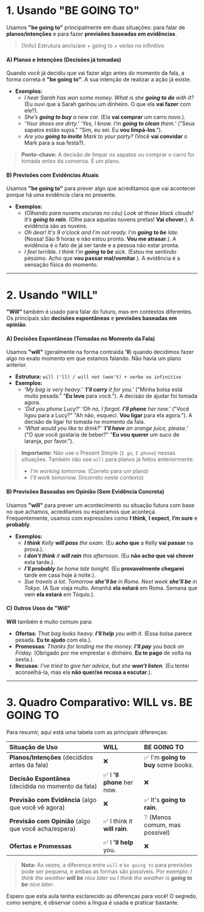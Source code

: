 # 1. Usando "BE GOING TO"

Usamos **"be going to"** principalmente em duas situações: para falar de **planos/intenções** e para fazer **previsões baseadas em evidências**.

> [!info] Estrutura
> am/is/are + going to + verbo no infinitivo

#### **A) Planos e Intenções (Decisões já tomadas)**

Quando você já decidiu que vai fazer algo antes do momento da fala, a forma correta é **"be going to"**. A sua intenção de realizar a ação já existe.

- **Exemplos:**
    - _I hear Sarah has won some money. What is she **going to do** with it?_ (Eu ouvi que a Sarah ganhou um dinheiro. O que ela **vai fazer** com ele?).
    - _She’s **going to buy** a new car._ (Ela **vai comprar** um carro novo.).
    - _‘Your shoes are dirty.’ ‘Yes, I know. I’m **going to clean** them.’_ ("Seus sapatos estão sujos." "Sim, eu sei. Eu **vou limpá-los**.").
    - _Are you **going to invite** Mark to your party?_ (Você **vai convidar** o Mark para a sua festa?).

> **Ponto-chave:** A decisão de limpar os sapatos ou comprar o carro foi tomada _antes_ da conversa. É um plano.

#### **B) Previsões com Evidências Atuais**

Usamos **"be going to"** para prever algo que acreditamos que vai acontecer porque há uma evidência clara no presente.

- **Exemplos:**
    - _(Olhando para nuvens escuras no céu)_ _Look at those black clouds! It’s **going to rain**._ (Olhe para aquelas nuvens pretas! **Vai chover**.). A evidência são as nuvens.
    - _Oh dear! It's 9 o'clock and I'm not ready. I'm **going to be** late._ (Nossa! São 9 horas e não estou pronto. **Vou me atrasar**.). A evidência é o fato de já ser tarde e a pessoa não estar pronta.
    - _I feel terrible. I think I’m **going to be** sick._ (Estou me sentindo péssimo. Acho que **vou passar mal/vomitar**.). A evidência é a sensação física do momento.

---

# 2. Usando "WILL"

**"Will"** também é usado para falar do futuro, mas em contextos diferentes. Os principais são **decisões espontâneas** e **previsões baseadas em opinião**.

#### **A) Decisões Espontâneas (Tomadas no Momento da Fala)**

Usamos **"will"** (geralmente na forma contraída **'ll**) quando decidimos fazer algo no exato momento em que estamos falando. Não havia um plano anterior.

- **Estrutura:** `will ('ll) / will not (won't) + verbo no infinitivo`
- **Exemplos:**
    - _‘My bag is very heavy.’ ‘**I’ll carry** it for you.’_ ("Minha bolsa está muito pesada." "**Eu levo** para você."). A decisão de ajudar foi tomada agora.
    - _‘Did you phone Lucy?’ ‘Oh no, I forgot. **I’ll phone** her now.’_ ("Você ligou para a Lucy?" "Ah não, esqueci. **Vou ligar** para ela agora."). A decisão de ligar foi tomada no momento da fala.
    - _‘What would you like to drink?’ ‘**I’ll have** an orange juice, please.’_ ("O que você gostaria de beber?" "**Eu vou querer** um suco de laranja, por favor.").

> **Importante:** Não use o Present Simple (`I go`, `I phone`) nessas situações. Também não use `will` para planos já feitos anteriormente.
> 
> - _I'm working tomorrow._ (Correto para um plano)
> - _I'll work tomorrow._ (Incorreto neste contexto)

#### **B) Previsões Baseadas em Opinião (Sem Evidência Concreta)**

Usamos **"will"** para prever um acontecimento ou situação futura com base no que achamos, acreditamos ou esperamos que aconteça. Frequentemente, usamos com expressões como **I think**, **I expect**, **I’m sure** e **probably**.

- **Exemplos:**
    - _**I think** Kelly **will pass** the exam._ (Eu **acho que** a Kelly **vai passar** na prova.).
    - _**I don’t think** it **will rain** this afternoon._ (Eu **não acho que vai chover** esta tarde.).
    - _**I’ll probably** be home late tonight._ (Eu **provavelmente chegarei** tarde em casa hoje à noite.).
    - _Sue travels a lot. Tomorrow **she’ll be** in Rome. Next week **she’ll be** in Tokyo._ (A Sue viaja muito. Amanhã **ela estará** em Roma. Semana que vem **ela estará** em Tóquio.).

#### **C) Outros Usos de "Will"**

**Will** também é muito comum para:

- **Ofertas**: _That bag looks heavy. **I'll help** you with it._ (Essa bolsa parece pesada. **Eu te ajudo** com ela.).
- **Promessas**: _Thanks for lending me the money. **I'll pay** you back on Friday._ (Obrigado por me emprestar o dinheiro. **Eu te pago** de volta na sexta.).
- **Recusas**: _I’ve tried to give her advice, but she **won’t listen**._ (Eu tentei aconselhá-la, mas ela **não quer/se recusa a escutar**.).

---

# 3. Quadro Comparativo: WILL vs. BE GOING TO

Para resumir, aqui está uma tabela com as principais diferenças:

|Situação de Uso|WILL|BE GOING TO|
|:--|:--|:--|
|**Planos/Intenções** (decididos antes da fala)|❌|✅ I'm **going to buy** some books.|
|**Decisão Espontânea** (decidida no momento da fala)|✅ I **'ll phone** her now.|❌|
|**Previsão com Evidência** (algo que você vê agora)|❌|✅ It's **going to rain**.|
|**Previsão com Opinião** (algo que você acha/espera)|✅ I think it **will rain**.|❔ (Menos comum, mas possível)|
|**Ofertas e Promessas**|✅ I **'ll help** you.|❌|

> **Nota:** Às vezes, a diferença entre `will` e `be going to` para previsões pode ser pequena, e ambas as formas são possíveis. Por exemplo: _I think the weather **will be** nice later_ ou _I think the weather is **going to be** nice later_.

Espero que esta aula tenha esclarecido as diferenças para você! O segredo, como sempre, é observar como a língua é usada e praticar bastante.